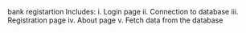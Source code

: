 bank registartion
Includes:
 i.   Login page
 ii.  Connection to database
 iii. Registration page
 iv.  About page
 v.   Fetch data from the database

